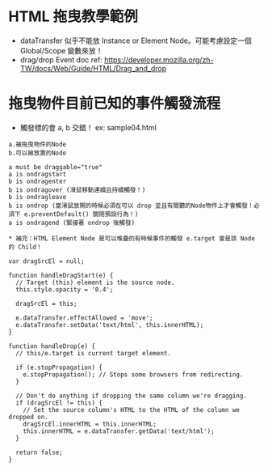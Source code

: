# HTML 拖曳教學範例

- dataTransfer 似乎不能放 Instance or Element Node。可能考慮設定一個 Global/Scope 變數來放！
- drag/drop Event doc ref: https://developer.mozilla.org/zh-TW/docs/Web/Guide/HTML/Drag_and_drop

# 拖曳物件目前已知的事件觸發流程

- 觸發標的會 a, b 交錯！ ex: sample04.html

~~~
a.被拖曳物件的Node
b.可以被放置的Node

a must be draggable="true"
a is ondragstart
b is ondragenter
b is ondragover (滑鼠移動連續且持續觸發！)
b is ondragleave
b is ondrop (當滑鼠放開的時候必須在可以 drop 並且有間聽的Node物件上才會觸發！必須下 e.preventDefault() 關閉預設行為！)
a is ondragend (緊接著 ondrop 後觸發)

* 補充：HTML Element Node 是可以堆疊的有時候事件的觸發 e.target 會是該 Node 的 Child！
~~~

~~~
var dragSrcEl = null;

function handleDragStart(e) {
  // Target (this) element is the source node.
  this.style.opacity = '0.4';

  dragSrcEl = this;

  e.dataTransfer.effectAllowed = 'move';
  e.dataTransfer.setData('text/html', this.innerHTML);
}

function handleDrop(e) {
  // this/e.target is current target element.

  if (e.stopPropagation) {
    e.stopPropagation(); // Stops some browsers from redirecting.
  }

  // Don't do anything if dropping the same column we're dragging.
  if (dragSrcEl != this) {
    // Set the source column's HTML to the HTML of the column we dropped on.
    dragSrcEl.innerHTML = this.innerHTML;
    this.innerHTML = e.dataTransfer.getData('text/html');
  }

  return false;
}
~~~
